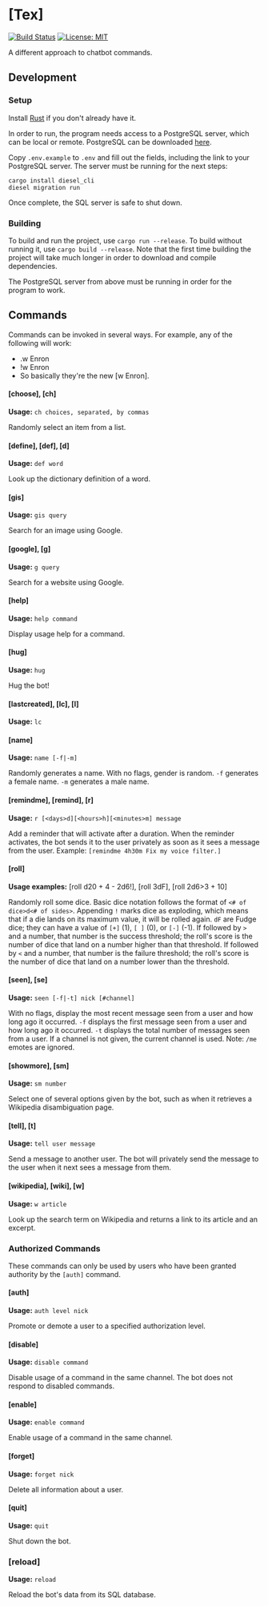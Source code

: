 # [Tex]

[![Build Status](https://travis-ci.com/jnbooth/tex.svg?branch=master)](https://travis-ci.org/jnbooth/tex)
[![License: MIT](https://img.shields.io/badge/License-MIT-blue.svg)](https://opensource.org/licenses/MIT)

A different approach to chatbot commands.

## Development

### Setup

Install [Rust](https://www.rust-lang.org/tools/install) if you don't already have it.

In order to run, the program needs access to a PostgreSQL server, which can be local or remote. PostgreSQL can be downloaded [here](https://www.postgresql.org/download/).

Copy `.env.example` to `.env` and fill out the fields, including the link to your PostgreSQL server. The server must be running for the next steps:

~~~
cargo install diesel_cli
diesel migration run
~~~

Once complete, the SQL server is safe to shut down.

### Building

To build and run the project, use `cargo run --release`. To build without running it, use `cargo build --release`. Note that the first time building the project will take much longer in order to download and compile dependencies. 

The PostgreSQL server from above must be running in order for the program to work.

## Commands

Commands can be invoked in several ways. For example, any of the following will work:

* .w Enron
* !w Enron
* So basically they're the new [w Enron].

#### [choose], [ch]

__Usage:__ `ch choices, separated, by commas`

Randomly select an item from a list.

#### [define], [def], [d]

__Usage:__ `def word`

Look up the dictionary definition of a word.

#### [gis]

__Usage:__ `gis query`

Search for an image using Google.

#### [google], [g]

__Usage:__ `g query`

Search for a website using Google.

#### [help]

__Usage:__ `help command`

Display usage help for a command.

#### [hug]

__Usage:__ `hug`

Hug the bot!

#### [lastcreated], [lc], [l]

__Usage:__ `lc`

#### [name]

__Usage:__ `name [-f|-m]`

Randomly generates a name. With no flags, gender is random. `-f` generates a female name. `-m` generates a male name.

#### [remindme], [remind], [r]

__Usage:__ `r [<days>d][<hours>h][<minutes>m] message`

Add a reminder that will activate after a duration. When the reminder activates, the bot sends it to the user privately as soon as it sees a message from the user. Example: `[remindme 4h30m Fix my voice filter.]`

#### [roll]

__Usage examples:__ [roll d20 + 4 - 2d6!], [roll 3dF], [roll 2d6>3 + 10]

Randomly roll some dice. Basic dice notation follows the format of `<# of dice>d<# of sides>`. Appending `!` marks dice as exploding, which means that if a die lands on its maximum value, it will be rolled again. `dF` are Fudge dice; they can have a value of `[+]` (1), `[ ]` (0), or `[-]` (-1). If followed by `>` and a number, that number is the success threshold; the roll's score is the number of dice that land on a number higher than that threshold. If followed by `<` and a number, that number is the failure threshold; the roll's score is the number of dice that land on a number lower than the threshold.

#### [seen], [se]

__Usage:__ `seen [-f|-t] nick [#channel]`

With no flags, display the most recent message seen from a user and how long ago it occurred. `-f` displays the first message seen from a user and how long ago it occurred. `-t` displays the total number of messages seen from a user. If a channel is not given, the current channel is used. Note: `/me` emotes are ignored.

#### [showmore], [sm]

__Usage:__ `sm number`

Select one of several options given by the bot, such as when it retrieves a Wikipedia disambiguation page.

#### [tell], [t]

__Usage:__ `tell user message`

Send a message to another user. The bot will privately send the message to the user when it next sees a message from them.

#### [wikipedia], [wiki], [w]

__Usage:__ `w article`

Look up the search term on Wikipedia and returns a link to its article and an excerpt.

### Authorized Commands

These commands can only be used by users who have been granted authority by the `[auth]` command.

####  [auth]

__Usage:__ `auth level nick`

Promote or demote a user to a specified authorization level.

#### [disable]

__Usage:__ `disable command`

Disable usage of a command in the same channel. The bot does not respond to disabled commands.

#### [enable]

__Usage:__ `enable command`

Enable usage of a command in the same channel.

#### [forget]

__Usage:__ `forget nick`

Delete all information about a user.

#### [quit]

__Usage:__ `quit`

Shut down the bot.

### [reload]

__Usage:__ `reload`

Reload the bot's data from its SQL database.
